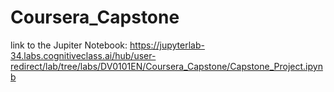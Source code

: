 # Coursera_Capstone

link to the Jupiter Notebook: https://jupyterlab-34.labs.cognitiveclass.ai/hub/user-redirect/lab/tree/labs/DV0101EN/Coursera_Capstone/Capstone_Project.ipynb
